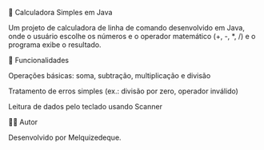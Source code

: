 📐 Calculadora Simples em Java

Um projeto de calculadora de linha de comando desenvolvido em Java, onde o usuário escolhe os números e o operador matemático (+, -, *, /) e o programa exibe o resultado.

🚀 Funcionalidades

Operações básicas: soma, subtração, multiplicação e divisão

Tratamento de erros simples (ex.: divisão por zero, operador inválido)

Leitura de dados pelo teclado usando Scanner

👨‍💻 Autor

Desenvolvido por Melquizedeque.
